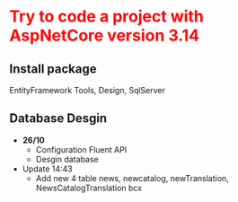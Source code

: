 <h1 style="font-weight: 700; color: red;">Try to code a project with AspNetCore version 3.14</h1>

## Install package
EntityFramework Tools, Design, SqlServer
## Database Desgin 
- <b>26/10</b>
	+ Configuration Fluent API 
	+ Desgin database
- Update 14:43
	+ Add new 4 table news, newcatalog, newTranslation, NewsCatalogTranslation
	bcx